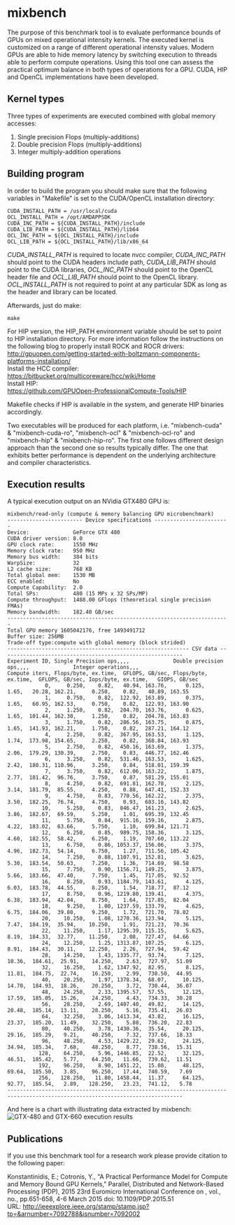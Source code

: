 # mixbench
The purpose of this benchmark tool is to evaluate performance bounds of GPUs on mixed operational intensity kernels. The executed kernel is customized on a range of different operational intensity values. Modern GPUs are able to hide memory latency by switching execution to threads able to perform compute operations. Using this tool one can assess the practical optimum balance in both types of operations for a GPU. CUDA, HIP and OpenCL implementations have been developed.

Kernel types
--------------

Three types of experiments are executed combined with global memory accesses:

1. Single precision Flops (multiply-additions)
2. Double precision Flops (multiply-additions)
3. Integer multiply-addition operations

Building program
--------------

In order to build the program you should make sure that the following variables in "Makefile" is set to the CUDA/OpenCL installation directory:

```
CUDA_INSTALL_PATH = /usr/local/cuda
OCL_INSTALL_PATH = /opt/AMDAPPSDK
CUDA_INC_PATH = ${CUDA_INSTALL_PATH}/include
CUDA_LIB_PATH = ${CUDA_INSTALL_PATH}/lib64
OCL_INC_PATH = ${OCL_INSTALL_PATH}/include
OCL_LIB_PATH = ${OCL_INSTALL_PATH}/lib/x86_64
```

*CUDA_INSTALL_PATH* is required to locate nvcc compiler, *CUDA_INC_PATH* should point to the CUDA headers include path, *CUDA_LIB_PATH* should point to the CUDA libraries, *OCL_INC_PATH* should point to the OpenCL header file and *OCL_LIB_PATH* should point to the OpenCL library. *OCL_INSTALL_PATH* is not required to point at any particular SDK as long as the header and library can be located.

Afterwards, just do make:

```
make
```

For HIP version, the HIP_PATH environment variable should be set to point to HIP installation directory. For more information follow the instructions on the following blog to properly install ROCK and ROCR drivers:  
http://gpuopen.com/getting-started-with-boltzmann-components-platforms-installation/  
Install the HCC compiler:  
https://bitbucket.org/multicoreware/hcc/wiki/Home  
Install HIP:  
https://github.com/GPUOpen-ProfessionalCompute-Tools/HIP

Makefile checks if HIP is available in the system, and generate HIP binaries accordingly.

Two executables will be produced for each platform, i.e. "mixbench-cuda" & "mixbench-cuda-ro", "mixbench-ocl" & "mixbench-ocl-ro" and "mixbench-hip" & "mixbench-hip-ro". The first one follows different design approach than the second one so results typically differ. The one that exhibits better performance is dependent on the underlying architecture and compiler characteristics.

Execution results
--------------

A typical execution output on an NVidia GTX480 GPU is:
```
mixbench/read-only (compute & memory balancing GPU microbenchmark)
------------------------ Device specifications ------------------------
Device:              GeForce GTX 480
CUDA driver version: 8.0
GPU clock rate:      1550 MHz
Memory clock rate:   950 MHz
Memory bus width:    384 bits
WarpSize:            32
L2 cache size:       768 KB
Total global mem:    1530 MB
ECC enabled:         No
Compute Capability:  2.0
Total SPs:           480 (15 MPs x 32 SPs/MP)
Compute throughput:  1488.00 GFlops (theoretical single precision FMAs)
Memory bandwidth:    182.40 GB/sec
-----------------------------------------------------------------------
Total GPU memory 1605042176, free 1493491712
Buffer size: 256MB
Trade-off type:compute with global memory (block strided)
---------------------------------------------------------- CSV data ----------------------------------------------------------
Experiment ID, Single Precision ops,,,,              Double precision ops,,,,              Integer operations,,,
Compute iters, Flops/byte, ex.time,  GFLOPS, GB/sec, Flops/byte, ex.time,  GFLOPS, GB/sec, Iops/byte, ex.time,   GIOPS, GB/sec
            0,     0.250,    0.82,   40.94, 163.76,      0.125,    1.65,   20.28, 162.21,     0.250,    0.82,   40.89, 163.55
            1,     0.750,    0.82,  122.92, 163.89,      0.375,    1.65,   60.95, 162.53,     0.750,    0.82,  122.93, 163.90
            2,     1.250,    0.82,  204.70, 163.76,      0.625,    1.65,  101.44, 162.30,     1.250,    0.82,  204.78, 163.83
            3,     1.750,    0.82,  286.56, 163.75,      0.875,    1.65,  141.93, 162.21,     1.750,    0.82,  287.21, 164.12
            4,     2.250,    0.82,  367.95, 163.53,      1.125,    1.74,  173.98, 154.65,     2.250,    0.82,  368.84, 163.93
            5,     2.750,    0.82,  450.16, 163.69,      1.375,    2.06,  179.29, 130.39,     2.750,    0.83,  446.77, 162.46
            6,     3.250,    0.82,  531.46, 163.53,      1.625,    2.42,  180.31, 110.96,     3.250,    0.84,  518.01, 159.39
            7,     3.750,    0.82,  612.06, 163.22,      1.875,    2.77,  181.42,  96.76,     3.750,    0.87,  581.29, 155.01
            8,     4.250,    0.82,  691.81, 162.78,      2.125,    3.14,  181.79,  85.55,     4.250,    0.88,  647.41, 152.33
            9,     4.750,    0.83,  770.56, 162.22,      2.375,    3.50,  182.25,  76.74,     4.750,    0.93,  683.16, 143.82
           10,     5.250,    0.83,  846.47, 161.23,      2.625,    3.86,  182.67,  69.59,     5.250,    1.01,  695.39, 132.45
           11,     5.750,    0.84,  915.16, 159.16,      2.875,    4.22,  183.02,  63.66,     5.750,    1.10,  699.84, 121.71
           12,     6.250,    0.85,  989.75, 158.36,      3.125,    4.60,  182.55,  58.42,     6.250,    1.19,  707.60, 113.22
           13,     6.750,    0.86, 1053.37, 156.06,      3.375,    4.96,  182.73,  54.14,     6.750,    1.27,  711.56, 105.42
           14,     7.250,    0.88, 1107.91, 152.81,      3.625,    5.30,  183.54,  50.63,     7.250,    1.36,  714.69,  98.58
           15,     7.750,    0.90, 1156.71, 149.25,      3.875,    5.66,  183.66,  47.40,     7.750,    1.45,  717.05,  92.52
           16,     8.250,    0.93, 1184.79, 143.61,      4.125,    6.03,  183.78,  44.55,     8.250,    1.54,  718.77,  87.12
           17,     8.750,    0.96, 1219.80, 139.41,      4.375,    6.38,  183.94,  42.04,     8.750,    1.64,  717.85,  82.04
           18,     9.250,    1.00, 1237.59, 133.79,      4.625,    6.75,  184.06,  39.80,     9.250,    1.72,  721.70,  78.02
           20,    10.250,    1.08, 1270.36, 123.94,      5.125,    7.47,  184.19,  35.94,    10.250,    1.91,  721.23,  70.36
           22,    11.250,    1.17, 1295.39, 115.15,      5.625,    8.19,  184.33,  32.77,    11.250,    2.08,  727.47,  64.66
           24,    12.250,    1.25, 1313.87, 107.25,      6.125,    8.91,  184.43,  30.11,    12.250,    2.26,  727.94,  59.42
           28,    14.250,    1.43, 1335.77,  93.74,      7.125,   10.36,  184.61,  25.91,    14.250,    2.63,  727.97,  51.09
           32,    16.250,    1.62, 1347.92,  82.95,      8.125,   11.81,  184.75,  22.74,    16.250,    2.99,  730.50,  44.95
           40,    20.250,    1.97, 1378.34,  68.07,     10.125,   14.70,  184.93,  18.26,    20.250,    3.72,  730.44,  36.07
           48,    24.250,    2.33, 1395.57,  57.55,     12.125,   17.59,  185.05,  15.26,    24.250,    4.43,  734.33,  30.28
           56,    28.250,    2.69, 1407.40,  49.82,     14.125,   20.48,  185.14,  13.11,    28.250,    5.16,  735.41,  26.03
           64,    32.250,    3.06, 1413.34,  43.82,     16.125,   23.37,  185.20,  11.49,    32.250,    5.88,  736.20,  22.83
           80,    40.250,    3.78, 1430.36,  35.54,     20.125,   29.16,  185.29,   9.21,    40.250,    7.32,  737.66,  18.33
           96,    48.250,    4.53, 1429.22,  29.62,     24.125,   34.94,  185.34,   7.68,    48.250,    8.77,  738.56,  15.31
          128,    64.250,    5.96, 1446.85,  22.52,     32.125,   46.51,  185.42,   5.77,    64.250,   11.66,  739.62,  11.51
          192,    96.250,    8.90, 1451.22,  15.08,     48.125,   69.64,  185.50,   3.85,    96.250,   17.44,  740.59,   7.69
          256,   128.250,   11.80, 1458.44,  11.37,     64.125,   92.77,  185.54,   2.89,   128.250,   23.23,  741.12,   5.78
------------------------------------------------------------------------------------------------------------------------------
```

And here is a chart with illustrating data extracted by mixbench:
![GTX-480 and GTX-660 execution results](http://users.uoa.gr/~ekondis/shared/mixbench-thumb.png "mixbench execution results on GTX-480 and GTX-660 (CUDA/ro implementation)")

Publications
--------------

If you use this benchmark tool for a research work please provide citation to the following paper:

Konstantinidis, E.; Cotronis, Y.,
"A Practical Performance Model for Compute and Memory Bound GPU Kernels,"
Parallel, Distributed and Network-Based Processing (PDP), 2015 23rd Euromicro International Conference on , vol., no., pp.651-658, 4-6 March 2015
doi: 10.1109/PDP.2015.51  
URL: http://ieeexplore.ieee.org/stamp/stamp.jsp?tp=&arnumber=7092788&isnumber=7092002
